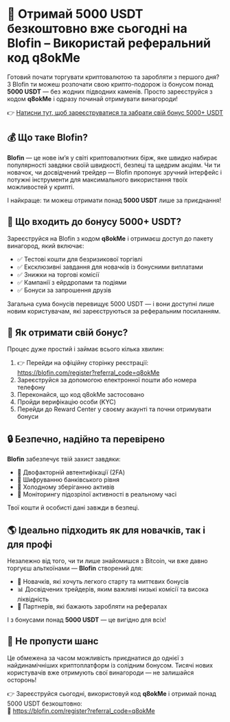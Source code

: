 <h1>🎉 Отримай 5000 USDT безкоштовно вже сьогодні на Blofin – Використай реферальний код q8okMe</h1>

  <p>Готовий почати торгувати криптовалютою та заробляти з першого дня? З Blofin ти можеш розпочати свою крипто-подорож із бонусом понад <strong>5000 USDT</strong> — без жодних підводних каменів. Просто зареєструйся з кодом <strong>q8okMe</strong> і одразу починай отримувати винагороди!</p>

  <p>👉 <a href="https://blofin.com/register?referral_code=q8okMe" target="_blank">Натисни тут, щоб зареєструватися та забрати свій бонус 5000+ USDT</a></p>

  

  <h2>💰 Що таке Blofin?</h2>
  <p><strong>Blofin</strong> — це нове ім’я у світі криптовалютних бірж, яке швидко набирає популярності завдяки своїй швидкості, безпеці та щедрим акціям. Чи ти новачок, чи досвідчений трейдер — Blofin пропонує зручний інтерфейс і потужні інструменти для максимального використання твоїх можливостей у крипті.</p>

  <p>І найкраще: ти можеш отримати понад <strong>5000 USDT</strong> лише за приєднання!</p>

 

  <h2>🎁 Що входить до бонусу 5000+ USDT?</h2>
  <p>Зареєструйся на Blofin з кодом <strong>q8okMe</strong> і отримаєш доступ до пакету винагород, який включає:</p>
  <ul>
    <li>✅ Тестові кошти для безризикової торгівлі</li>
    <li>✅ Ексклюзивні завдання для новачків із бонусними виплатами</li>
    <li>✅ Знижки на торгові комісії</li>
    <li>✅ Кампанії з ейрдропами та подіями</li>
    <li>✅ Бонуси за запрошення друзів</li>
  </ul>
  <p>Загальна сума бонусів перевищує 5000 USDT — і вони доступні лише новим користувачам, які зареєструються за реферальним посиланням.</p>

  

  <h2>📝 Як отримати свій бонус?</h2>
  <p>Процес дуже простий і займає всього кілька хвилин:</p>
  <ol>
    <li>👉 Перейди на офіційну сторінку реєстрації:<br>
    <a href="https://blofin.com/register?referral_code=q8okMe" target="_blank">https://blofin.com/register?referral_code=q8okMe</a></li>
    <li>Зареєструйся за допомогою електронної пошти або номера телефону</li>
    <li>Переконайся, що код q8okMe застосовано</li>
    <li>Пройди верифікацію особи (KYC)</li>
    <li>Перейди до Reward Center у своєму акаунті та почни отримувати бонуси</li>
  </ol>

  

  <h2>🔒 Безпечно, надійно та перевірено</h2>
  <p><strong>Blofin</strong> забезпечує твій захист завдяки:</p>
  <ul>
    <li>🔐 Двофакторній автентифікації (2FA)</li>
    <li>🔐 Шифруванню банківського рівня</li>
    <li>🔐 Холодному зберіганню активів</li>
    <li>🔐 Моніторингу підозрілої активності в реальному часі</li>
  </ul>
  <p>Твої кошти й особисті дані завжди в безпеці.</p>

  

  <h2>🌎 Ідеально підходить як для новачків, так і для профі</h2>
  <p>Незалежно від того, чи ти лише знайомишся з Bitcoin, чи вже давно торгуєш альткоїнами — <strong>Blofin</strong> створений для:</p>
  <ul>
    <li>🚀 Новачків, які хочуть легкого старту та миттєвих бонусів</li>
    <li>📊 Досвідчених трейдерів, яким важливі низькі комісії та висока ліквідність</li>
    <li>🤝 Партнерів, які бажають заробляти на рефералах</li>
  </ul>
  <p>І з бонусами понад <strong>5000 USDT</strong> — це вигідно для всіх!</p>

  

  <h2>🚨 Не пропусти шанс</h2>
  <p>Це обмежена за часом можливість приєднатися до однієї з найдинамічніших криптоплатформ із солідним бонусом. Тисячі нових користувачів вже отримують свої винагороди — не залишайся осторонь!</p>

  <p>👉 Зареєструйся сьогодні, використовуй код <strong>q8okMe</strong> і отримай понад 5000 USDT безкоштовно:<br>
  🔗 <a href="https://blofin.com/register?referral_code=q8okMe" target="_blank">https://blofin.com/register?referral_code=q8okMe</a></p>

</body>
</html>
